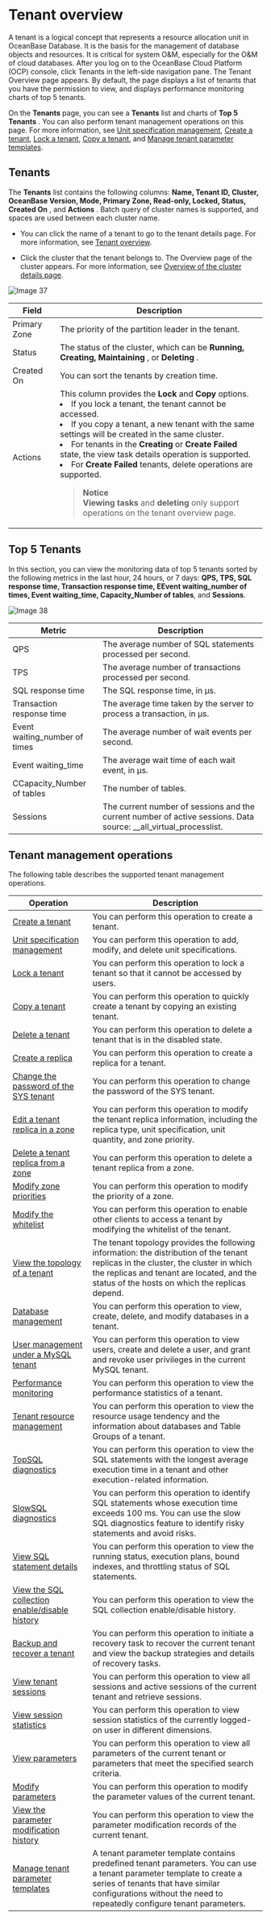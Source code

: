 # Tenant overview

A tenant is a logical concept that represents a resource allocation unit in OceanBase Database. It is the basis for the management of database objects and resources. It is critical for system O\&M, especially for the O\&M of cloud databases. After you log on to the OceanBase Cloud Platform (OCP) console, click Tenants in the left-side navigation pane. The Tenant Overview page appears. By default, the page displays a list of tenants that you have the permission to view, and displays performance monitoring charts of top 5 tenants.

On the **Tenants** page, you can see a **Tenants** list and charts of **Top 5 Tenants** . You can also perform tenant management operations on this page. For more information, see [Unit specification management](../../500.tenant-functions/200.manage-basic-tenant-operations/200.unit-specification-management.md), [Create a tenant](../../500.tenant-functions/200.manage-basic-tenant-operations/100.create-a-tenant-3.md), [Lock a tenant](../../500.tenant-functions/200.manage-basic-tenant-operations/400.locked-tenants.md), [Copy a tenant](../../500.tenant-functions/200.manage-basic-tenant-operations/500.replication-tenant.md), and [Manage tenant parameter templates](../../500.tenant-functions/1500.tenant-parameter-template-management.md).

## Tenants

The **Tenants** list contains the following columns: **Name, Tenant ID, Cluster, OceanBase Version, Mode, Primary Zone, Read-only, Locked, Status, Created On** , and **Actions** . Batch query of cluster names is supported, and spaces are used between each cluster name.

* You can click the name of a tenant to go to the tenant details page. For more information, see [Tenant overview](../200.tenant-functions-1/300.overview-of-the-Tenant-Details-page.md).

* Click the cluster that the tenant belongs to. The Overview page of the cluster appears. For more information, see [Overview of the cluster details page](../100.cluster-features-1/300.overview-of-the-cluster-details-page.md).

![Image 37](https://obbusiness-private.oss-cn-shanghai.aliyuncs.com/doc/img/ocp/401/%E7%A7%9F%E6%88%B7%E5%88%97%E8%A1%A82.png)

|        Field    | Description      |
|----------------------|--------|
| Primary Zone    | The priority of the partition leader in the tenant.      |
| Status               | The status of the cluster, which can be **Running, Creating, Maintaining** , or **Deleting** .    |
| Created On   | You can sort the tenants by creation time.       |
| Actions    | This column provides the **Lock** and **Copy** options.  <li>If you lock a tenant, the tenant cannot be accessed. </li><li>If you copy a tenant, a new tenant with the same settings will be created in the same cluster. </li><li>For tenants in the **Creating** or **Create Failed** state, the view task details operation is supported. </li><li> For **Create Failed** tenants, delete operations are supported.</li><blockquote>**Notice** <br> **Viewing tasks** and **deleting** only support operations on the tenant overview page.</blockquote>|

## Top 5 Tenants

In this section, you can view the monitoring data of top 5 tenants sorted by the following metrics in the last hour, 24 hours, or 7 days: **QPS, TPS, SQL response time, Transaction response time, EEvent waiting_number of times, Event waiting_time, Capacity_Number of tables**, and **Sessions**.

![Image 38](https://help-static-aliyun-doc.aliyuncs.com/assets/img/en-US/9264633561/p440340.png)

|    Metric   |   Description     |
|----------|-----------|
| QPS   | The average number of SQL statements processed per second.    |
| TPS    | The average number of transactions processed per second.      |
| SQL response time     | The SQL response time, in µs.   |
| Transaction response time | The average time taken by the server to process a transaction, in µs.      |
| Event waiting_number of times       | The average number of wait events per second.   |
| Event waiting_time        | The average wait time of each wait event, in μs.  |
| CCapacity_Number of tables           | The number of tables.    |
| Sessions    | The current number of sessions and the current number of active sessions. Data source: __all_virtual_processlist. |

## Tenant management operations

The following table describes the supported tenant management operations.

| Operation       |   Description    |
|---|-------------|
| [Create a tenant](../../500.tenant-functions/200.manage-basic-tenant-operations/100.create-a-tenant-3.md)    | You can perform this operation to create a tenant.      |
| [Unit specification management](../../500.tenant-functions/200.manage-basic-tenant-operations/200.unit-specification-management.md)     | You can perform this operation to add, modify, and delete unit specifications.     |
| [Lock a tenant](../../500.tenant-functions/200.manage-basic-tenant-operations/400.locked-tenants.md)      | You can perform this operation to lock a tenant so that it cannot be accessed by users.      |
| [Copy a tenant](../../500.tenant-functions/200.manage-basic-tenant-operations/500.replication-tenant.md)      | You can perform this operation to quickly create a tenant by copying an existing tenant.       |
| [Delete a tenant](../../500.tenant-functions/200.manage-basic-tenant-operations/600.delete-a-tenant.md)      | You can perform this operation to delete a tenant that is in the disabled state.       |
| [Create a replica](../../500.tenant-functions/200.manage-basic-tenant-operations/700.add-copy.md)     | You can perform this operation to create a replica for a tenant.     |
| [Change the password of the SYS tenant](../../500.tenant-functions/200.manage-basic-tenant-operations/800.change-the-sysy-tenant-password.md)                | You can perform this operation to change the password of the SYS tenant.    |
| [Edit a tenant replica in a zone](../../500.tenant-functions/200.manage-basic-tenant-operations/900.edit-a-zone.md)                      | You can perform this operation to modify the tenant replica information, including the replica type, unit specification, unit quantity, and zone priority.     |
| [Delete a tenant replica from a zone](../../500.tenant-functions/200.manage-basic-tenant-operations/1000.delete-a-replica-of-a-tenant-in-a-private-zone.md)      | You can perform this operation to delete a tenant replica from a zone.     |
| [Modify zone priorities](../../500.tenant-functions/200.manage-basic-tenant-operations/1100.modify-a-zone-priority.md)      | You can perform this operation to modify the priority of a zone.     |
| [Modify the whitelist](../../500.tenant-functions/200.manage-basic-tenant-operations/1200.modify-whitelist.md)        | You can perform this operation to enable other clients to access a tenant by modifying the whitelist of the tenant.         |
| [View the topology of a tenant](../../500.tenant-functions/300.view-the-tenant-topology-1.md)        | The tenant topology provides the following information: the distribution of the tenant replicas in the cluster, the cluster in which the replicas and tenant are located, and the status of the hosts on which the replicas depend.          |
| [Database management](../../500.tenant-functions/400.database-management.md)       | You can perform this operation to view, create, delete, and modify databases in a tenant.      |
| [User management under a MySQL tenant](../../500.tenant-functions/500.user-management-under-a-mysqL-tenant.md)                 | You can perform this operation to view users, create and delete a user, and grant and revoke user privileges in the current MySQL tenant.       |
| [Performance monitoring](../../500.tenant-functions/700.performance-monitoring.md)     | You can perform this operation to view the performance statistics of a tenant.      |
| [Tenant resource management](../../500.tenant-functions/800.tenant-resource-management.md)      | You can perform this operation to view the resource usage tendency and the information about databases and Table Groups of a tenant.      |
| [TopSQL diagnostics](../../500.tenant-functions/1000.sql-diagnostics/200.topsql-diagnostics.md)        | You can perform this operation to view the SQL statements with the longest average execution time in a tenant and other execution-related information.    |
| [SlowSQL diagnostics](../../500.tenant-functions/1000.sql-diagnostics/300.slowsql-diagnostics.md)         | You can perform this operation to identify SQL statements whose execution time exceeds 100 ms. You can use the slow SQL diagnostics feature to identify risky statements and avoid risks.         |
| [View SQL statement details](../../500.tenant-functions/1000.sql-diagnostics/500.view-sql-details.md)         | You can perform this operation to view the running status, execution plans, bound indexes, and throttling status of SQL statements.       |
| [View the SQL collection enable/disable history](../../500.tenant-functions/1000.sql-diagnostics/600.view-the-collection-switch-history.md)        | You can perform this operation to view the SQL collection enable/disable history.     |
| [Backup and recover a tenant](../../500.tenant-functions/1200.backup-and-recover-a-tenant/100.tenant-backup-and-recovery.md)                         | You can perform this operation to initiate a recovery task to recover the current tenant and view the backup strategies and details of recovery tasks.      |
| [View tenant sessions](../../500.tenant-functions/1300.session-management/100.view-tenant-sessions-1.md)          | You can perform this operation to view all sessions and active sessions of the current tenant and retrieve sessions.     |
| [View session statistics](../../500.tenant-functions/1300.session-management/200.view-session-statistics-1.md)           | You can perform this operation to view session statistics of the currently logged-on user in different dimensions.   |
| [View parameters](../../500.tenant-functions/1400.parameters/100.view-the-parameter-list-3.md)   | You can perform this operation to view all parameters of the current tenant or parameters that meet the specified search criteria.     |
| [Modify parameters](../../500.tenant-functions/1400.parameters/200.modify-parameters-3.md)                                    | You can perform this operation to modify the parameter values of the current tenant.    |
| [View the parameter modification history](../../500.tenant-functions/1400.parameters/300.view-parameter-modification-history-3.md)              | You can perform this operation to view the parameter modification records of the current tenant.  |
| [Manage tenant parameter templates](../../500.tenant-functions/1500.tenant-parameter-template-management.md)                    | A tenant parameter template contains predefined tenant parameters. You can use a tenant parameter template to create a series of tenants that have similar configurations without the need to repeatedly configure tenant parameters.        |
